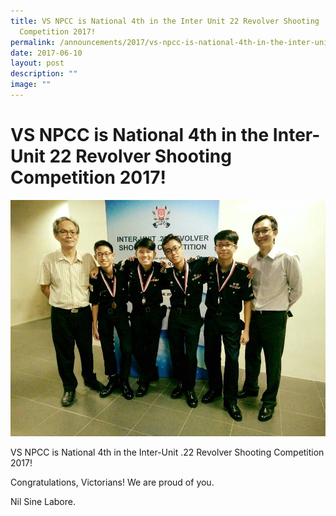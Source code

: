 ```yaml
---
title: VS NPCC is National 4th in the Inter Unit 22 Revolver Shooting
  Competition 2017!
permalink: /announcements/2017/vs-npcc-is-national-4th-in-the-inter-unit-22-revolver-shooting-competition-2017/
date: 2017-06-10
layout: post
description: ""
image: ""
---
```

# **VS NPCC is National 4th in the Inter-Unit 22 Revolver Shooting Competition 2017!**

![](/images/NPCC-2.jpg)

VS NPCC is National 4th in the Inter-Unit .22 Revolver Shooting Competition 2017!

Congratulations, Victorians! We are proud of you.

Nil Sine Labore.